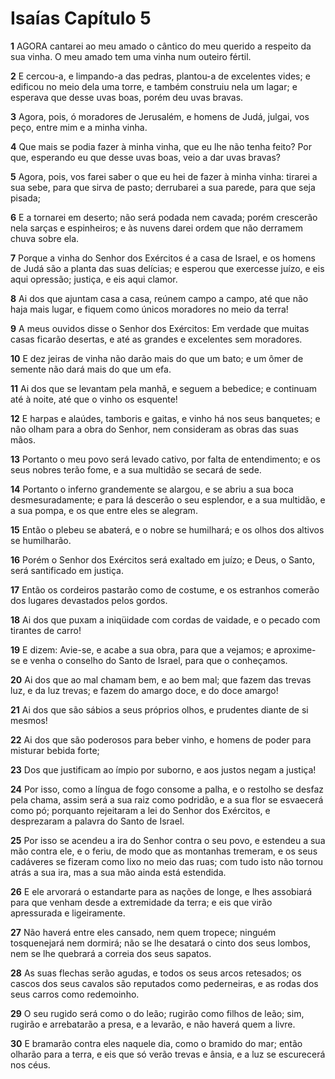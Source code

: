 # Isaías Capítulo 5

**1** 	AGORA cantarei ao meu amado o cântico do meu querido a respeito da sua vinha. O meu amado tem uma vinha num outeiro fértil.

**2** 	E cercou-a, e limpando-a das pedras, plantou-a de excelentes vides; e edificou no meio dela uma torre, e também construiu nela um lagar; e esperava que desse uvas boas, porém deu uvas bravas.

**3** 	Agora, pois, ó moradores de Jerusalém, e homens de Judá, julgai, vos peço, entre mim e a minha vinha.

**4** 	Que mais se podia fazer à minha vinha, que eu lhe não tenha feito? Por que, esperando eu que desse uvas boas, veio a dar uvas bravas?

**5** 	Agora, pois, vos farei saber o que eu hei de fazer à minha vinha: tirarei a sua sebe, para que sirva de pasto; derrubarei a sua parede, para que seja pisada;

**6** 	E a tornarei em deserto; não será podada nem cavada; porém crescerão nela sarças e espinheiros; e às nuvens darei ordem que não derramem chuva sobre ela.

**7** 	Porque a vinha do Senhor dos Exércitos é a casa de Israel, e os homens de Judá são a planta das suas delícias; e esperou que exercesse juízo, e eis aqui opressão; justiça, e eis aqui clamor.

**8** 	Ai dos que ajuntam casa a casa, reúnem campo a campo, até que não haja mais lugar, e fiquem como únicos moradores no meio da terra!

**9** 	A meus ouvidos disse o Senhor dos Exércitos: Em verdade que muitas casas ficarão desertas, e até as grandes e excelentes sem moradores.

**10** 	E dez jeiras de vinha não darão mais do que um bato; e um ômer de semente não dará mais do que um efa.

**11** 	Ai dos que se levantam pela manhã, e seguem a bebedice; e continuam até à noite, até que o vinho os esquente!

**12** 	E harpas e alaúdes, tamboris e gaitas, e vinho há nos seus banquetes; e não olham para a obra do Senhor, nem consideram as obras das suas mãos.

**13** 	Portanto o meu povo será levado cativo, por falta de entendimento; e os seus nobres terão fome, e a sua multidão se secará de sede.

**14** 	Portanto o inferno grandemente se alargou, e se abriu a sua boca desmesuradamente; e para lá descerão o seu esplendor, e a sua multidão, e a sua pompa, e os que entre eles se alegram.

**15** 	Então o plebeu se abaterá, e o nobre se humilhará; e os olhos dos altivos se humilharão.

**16** 	Porém o Senhor dos Exércitos será exaltado em juízo; e Deus, o Santo, será santificado em justiça.

**17** 	Então os cordeiros pastarão como de costume, e os estranhos comerão dos lugares devastados pelos gordos.

**18** 	Ai dos que puxam a iniqüidade com cordas de vaidade, e o pecado com tirantes de carro!

**19** 	E dizem: Avie-se, e acabe a sua obra, para que a vejamos; e aproxime-se e venha o conselho do Santo de Israel, para que o conheçamos.

**20** 	Ai dos que ao mal chamam bem, e ao bem mal; que fazem das trevas luz, e da luz trevas; e fazem do amargo doce, e do doce amargo!

**21** 	Ai dos que são sábios a seus próprios olhos, e prudentes diante de si mesmos!

**22** 	Ai dos que são poderosos para beber vinho, e homens de poder para misturar bebida forte;

**23** 	Dos que justificam ao ímpio por suborno, e aos justos negam a justiça!

**24** 	Por isso, como a língua de fogo consome a palha, e o restolho se desfaz pela chama, assim será a sua raiz como podridão, e a sua flor se esvaecerá como pó; porquanto rejeitaram a lei do Senhor dos Exércitos, e desprezaram a palavra do Santo de Israel.

**25** 	Por isso se acendeu a ira do Senhor contra o seu povo, e estendeu a sua mão contra ele, e o feriu, de modo que as montanhas tremeram, e os seus cadáveres se fizeram como lixo no meio das ruas; com tudo isto não tornou atrás a sua ira, mas a sua mão ainda está estendida.

**26** 	E ele arvorará o estandarte para as nações de longe, e lhes assobiará para que venham desde a extremidade da terra; e eis que virão apressurada e ligeiramente.

**27** 	Não haverá entre eles cansado, nem quem tropece; ninguém tosquenejará nem dormirá; não se lhe desatará o cinto dos seus lombos, nem se lhe quebrará a correia dos seus sapatos.

**28** 	As suas flechas serão agudas, e todos os seus arcos retesados; os cascos dos seus cavalos são reputados como pederneiras, e as rodas dos seus carros como redemoinho.

**29** 	O seu rugido será como o do leão; rugirão como filhos de leão; sim, rugirão e arrebatarão a presa, e a levarão, e não haverá quem a livre.

**30** 	E bramarão contra eles naquele dia, como o bramido do mar; então olharão para a terra, e eis que só verão trevas e ânsia, e a luz se escurecerá nos céus.

